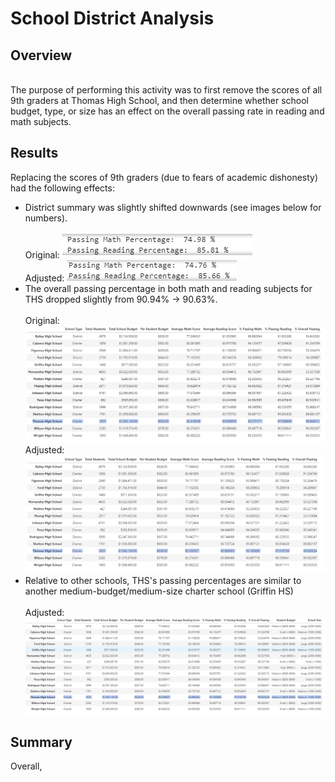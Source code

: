 <h1>School District Analysis</h1>
<h2>Overview</h2>
<br/> The purpose of performing this activity was to first remove the scores of all 9th graders at Thomas High School, and then determine whether school budget, type, or size has an effect on the overall passing rate in reading and math subjects.
<h2>Results</h2>
Replacing the scores of 9th graders (due to fears of academic dishonesty) had the following effects:
  <ul>
    <li>District summary was slightly shifted downwards (see images below for numbers).</li>
      <br/>Original: <img src = Resources/District_Original.PNG>
      <br/>Adjusted: <img src = Resources/District_Update.PNG><br/>
    <li>The overall passing percentage in both math and reading subjects for THS dropped slightly from 90.94% -> 90.63%.</li>
      <br/>Original: <img src = Resources/THS_Original.PNG>
      <br/>Adjusted: <img src = Resources/THS_update.PNG><br/>
  <li>Relative to other schools, THS's passing percentages are similar to another medium-budget/medium-size charter school (Griffin HS)</li>
    <br/>Adjusted: <img src = Resources/GriffinHS.PNG>
  </ul>
<h2>Summary</h2>
Overall, 
